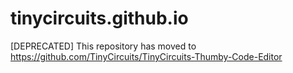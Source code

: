 # tinycircuits.github.io

[DEPRECATED] This repository has moved to https://github.com/TinyCircuits/TinyCircuits-Thumby-Code-Editor
